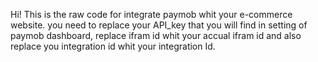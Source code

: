 Hi!
This is the raw code for integrate paymob whit your e-commerce website.
you need to replace your API_key that you will find in setting of paymob dashboard, replace ifram id whit your accual ifram id and also replace you integration id whit your integration Id.
